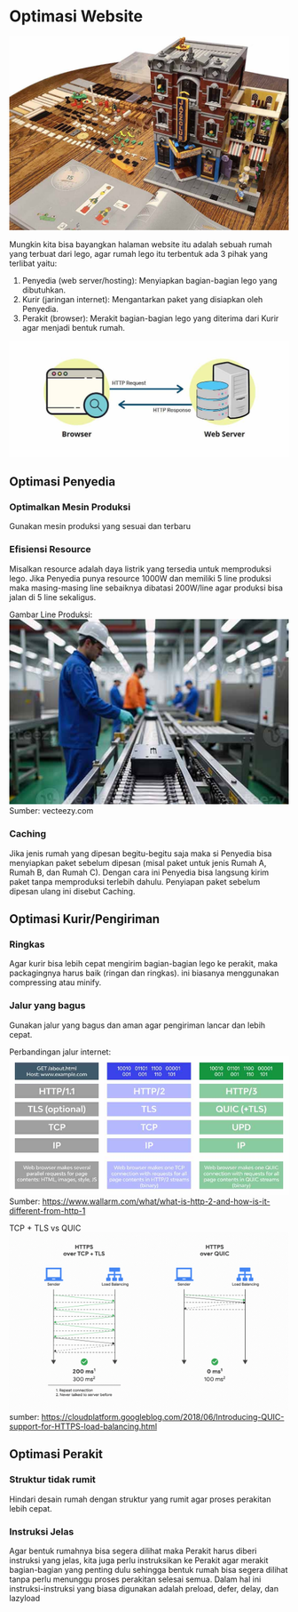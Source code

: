 # Optimasi Website

![Rumah Lego](/assets/rumah-lego.jpg)

Mungkin kita bisa bayangkan halaman website itu adalah sebuah rumah yang terbuat dari lego, agar rumah lego itu terbentuk ada 3 pihak yang terlibat yaitu:
1. Penyedia (web server/hosting): Menyiapkan bagian-bagian lego yang dibutuhkan.
2. Kurir (jaringan internet): Mengantarkan paket yang disiapkan oleh Penyedia.
3. Perakit (browser): Merakit bagian-bagian lego yang diterima dari Kurir agar menjadi bentuk rumah.

![Cara Kerja Web Server](/assets/cara-kerja-webserver.jpg)

## Optimasi Penyedia

### Optimalkan Mesin Produksi
Gunakan mesin produksi yang sesuai dan terbaru

### Efisiensi Resource
Misalkan resource adalah daya listrik yang tersedia untuk memproduksi lego. Jika Penyedia punya resource 1000W dan memiliki 5 line produksi maka masing-masing line sebaiknya dibatasi 200W/line agar produksi bisa jalan di 5 line sekaligus.

Gambar Line Produksi:  
![Line Produksi](/assets/production-line.jpg)  
Sumber: vecteezy.com

### Caching
Jika jenis rumah yang dipesan begitu-begitu saja maka si Penyedia bisa menyiapkan paket sebelum dipesan (misal paket untuk jenis Rumah A, Rumah B, dan Rumah C). Dengan cara ini Penyedia bisa langsung kirim paket tanpa memproduksi terlebih dahulu. Penyiapan paket sebelum dipesan ulang ini disebut Caching.

## Optimasi Kurir/Pengiriman

### Ringkas
Agar kurir bisa lebih cepat mengirim bagian-bagian lego ke perakit, maka packagingnya harus baik (ringan dan ringkas). ini biasanya menggunakan compressing atau minify.

### Jalur yang bagus
Gunakan jalur yang bagus dan aman agar pengiriman lancar dan lebih cepat.

Perbandingan jalur internet:  
![Perbandingan versi HTTP](/assets/http-version-comparison.jpg)  
Sumber: https://www.wallarm.com/what/what-is-http-2-and-how-is-it-different-from-http-1

TCP + TLS vs QUIC  
![Perbandingan versi HTTP](/assets/gcp-cloud-cdn-performance.gif)  
sumber: https://cloudplatform.googleblog.com/2018/06/Introducing-QUIC-support-for-HTTPS-load-balancing.html

## Optimasi Perakit

### Struktur tidak rumit
Hindari desain rumah dengan struktur yang rumit agar proses perakitan lebih cepat.

### Instruksi Jelas
Agar bentuk rumahnya bisa segera dilihat maka Perakit harus diberi instruksi yang jelas, kita juga perlu instruksikan ke Perakit agar merakit bagian-bagian yang penting dulu sehingga bentuk rumah bisa segera dilihat tanpa perlu menunggu proses perakitan selesai semua. Dalam hal ini instruksi-instruksi yang biasa digunakan adalah preload, defer, delay, dan lazyload